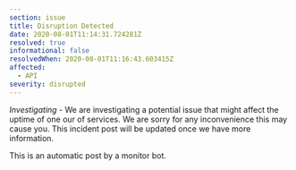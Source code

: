 ```yaml
---
section: issue
title: Disruption Detected
date: 2020-08-01T11:14:31.724281Z
resolved: true
informational: false
resolvedWhen: 2020-08-01T11:16:43.603415Z
affected:
  - API
severity: disrupted
---
```

*Investigating* - We are investigating a potential issue that might affect the uptime of one our of services. We are sorry for any inconvenience this may cause you. This incident post will be updated once we have more information.

This is an automatic post by a monitor bot.
        
